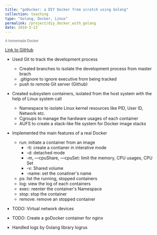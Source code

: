 ```yaml
---
title: "goDocker: a DIY Docker from scratch using Golang"
collection: teaching
type: "Golang, Docker, Linux"
permalink: /project/diy_docker_with_golang
date: 2019-3-13
---
```


<span style="color: #666666; font-size: 0.8em;">A homemade Docker</span>

[Link to GitHub](https://github.com/ZzzGin/godocker)

- Used Git to track the development process
  - Created branches to isolate the development process from master brach
  - .gitignore to ignore executive from being tracked
  - push to remote Git server (Github)

- Created subsystem containers, isolated from the host system with the help of Linux system call
  - Namespace to isolate Linux kernel resources like PID, User ID, Network etc. 
  - Cgroups to manage the hardware usages of each container
  - AUFS to create a stack-like file system for Docker image stacks

- Implemented the main features of a real Docker
  - run: initiate a container from an image
    - -ti: create a contianer in interative mode
    - -d: detached mode
    - -m, —cpuShare, —cpuSet: limit the memory, CPU usages, CPU Set
    - -v: Shared volume
    - -name: set the conatiner's name
  - ps: list the running, stopped containers
  - log: view the log of each containers
  - exec: reenter the container's Namespace
  - stop: stop the container
  - remove: remove an stopped container
- TODO: Virtual network devices
- TODO: Create a goDocker container for nginx 
- Handled logs by Golang library logrus